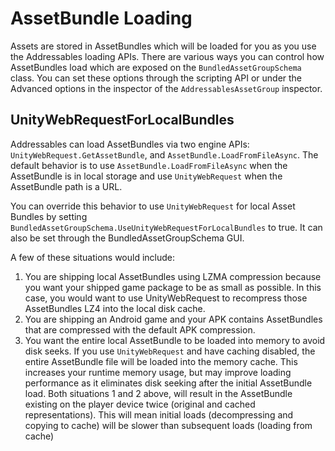 # AssetBundle Loading

Assets are stored in AssetBundles which will be loaded for you as you use the Addressables loading APIs. There are various ways you can control how AssetBundles load which are exposed on the `BundledAssetGroupSchema` class. You can set these options through the scripting API or under the Advanced options in the inspector of the `AddressablesAssetGroup` inspector.

## UnityWebRequestForLocalBundles

Addressables can load AssetBundles via two engine APIs: `UnityWebRequest.GetAssetBundle`, and `AssetBundle.LoadFromFileAsync`. The default behavior is to use `AssetBundle.LoadFromFileAsync` when the AssetBundle is in local storage and use `UnityWebRequest` when the AssetBundle path is a URL.

You can override this behavior to use `UnityWebRequest` for local Asset Bundles by setting `BundledAssetGroupSchema.UseUnityWebRequestForLocalBundles` to true. It can also be set through the BundledAssetGroupSchema GUI. 

A few of these situations would include:

1. You are shipping local AssetBundles using LZMA compression because you want your shipped game package to be as small as possible. In this case, you would want to use UnityWebRequest to recompress those AssetBundles LZ4 into the local disk cache.
2. You are shipping an Android game and your APK contains AssetBundles that are compressed with the default APK compression.
3. You want the entire local AssetBundle to be loaded into memory to avoid disk seeks. If you use `UnityWebRequest` and have caching disabled, the entire AssetBundle file will be loaded into the memory cache. This increases your runtime memory usage, but may improve loading performance as it eliminates disk seeking after the initial AssetBundle load.
Both situations 1 and 2 above, will result in the AssetBundle existing on the player device twice (original and cached representations). This will mean initial loads (decompressing and copying to cache) will be slower than subsequent loads (loading from cache)